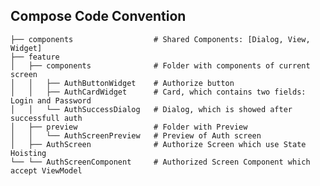 ## Compose Code Convention

    ├── components                  # Shared Components: [Dialog, View, Widget]
    ├── feature           
    │   ├── components              # Folder with components of current screen
    │   │   ├── AuthButtonWidget    # Authorize button
    │   │   ├── AuthCardWidget      # Card, which contains two fields: Login and Password
    │   │   └── AuthSuccessDialog   # Dialog, which is showed after successfull auth
    │   ├── preview                 # Folder with Preview
    │   │   └── AuthScreenPreview   # Preview of Auth screen
    │   ├── AuthScreen              # Authorize Screen which use State Hoisting
    └── └── AuthScreenComponent     # Authorized Screen Component which accept ViewModel
